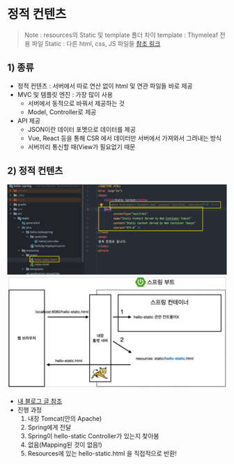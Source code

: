 <link href="../../githubCSS/style.css" rel="stylesheet">

# 정적 컨텐츠

> Note : resources의 Static 및 template 폴더 차이
> template : Thymeleaf 전용 파일
> Static : 다른 html, css, JS 파일들
> [참조 링크](https://donghyeon.dev/spring/2019/07/02/스프링부트-static과-template-차이/)

## 1) 종류

- 정적 컨텐츠 : 서버에서 따로 연산 없이 html 및 연관 파일들 바로 제공
- MVC 및 템플릿 엔진 : 가장 많이 사용
  - 서버에서 동적으로 바꿔서 제공하는 것
  - Model, Controller로 제공
- API 제공
  - JSON이란 데이터 포멧으로 데이터를 제공
  - Vue, React 등을 통해 CSR 에서 데이터만 서버에서 가져와서 그려내는 방식
  - 서버끼리 통신할 때(View가 필요없기 때문

## 2) 정적 컨텐츠

<img src='images/2021-10-06-04-15-35.png' />
<br>
<img src='images/2021-10-06-04-16-44.png' />
<br>

- [내 블로그 글 참조](https://korshika.tistory.com/203)
- 진행 과정
  1. 내장 Tomcat(안의 Apache)
  2. Spring에게 전달
  3. Spring이 hello-static Controller가 있는지 찾아봄
  4. 없음(Mapping된 것이 없음!)
  5. Resources에 있는 hello-static.html 을 직접적으로 반환!
